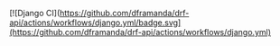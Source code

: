 [![Django CI](https://github.com/dframanda/drf-api/actions/workflows/django.yml/badge.svg](https://github.com/dframanda/drf-api/actions/workflows/django.yml)
